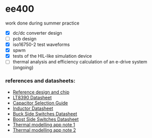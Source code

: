# ee400
work done during summer practice

- [x] dc/dc converter design
- [ ] pcb design
- [x] iso16750-2 test waveforms
- [x] spwm
- [x] tests of the HIL-like simulation device
- [ ] thermal analysis and efficiency calculation of an e-drive system (ongoing)

### references and datasheets: 
* [Reference design and chip](http://www.ti.com/lit/ds/symlink/lm5118.pdf) 
* [LT8390 Datasheet](http://cds.linear.com/docs/en/datasheet/8390f.pdf)
* [Capacitor Selection Guide](http://www.ti.com/lit/an/slta055/slta055.pdf)
* [Inductor Datasheet](http://katalog.we-online.de/pbs/datasheet/7443641000.pdf)
* [Buck Side Switches Datasheet](https://www.infineon.com/dgdl/BSC014N04LSI_rev2.1.pdf?folderId=db3a304313b8b5a60113cee8763b02d7&fileId=db3a3043353fdc16013552fc8f274806)
* [Boost Side Switches Datasheet](https://www.infineon.com/dgdl/Infineon-BSC009NE2LS5I-DS-v02_00-EN.pdf?fileId=5546d4624bcaebcf014c09a38586234e)
* [Thermal modelling app note 1](https://drive.google.com/open?id=0B_ioIw2-WsF5Z2RaNTREallSNU0)
* [Thermal modelling app note 2](https://drive.google.com/open?id=0B_ioIw2-WsF5bnNVV0NmQVdMLW8)
